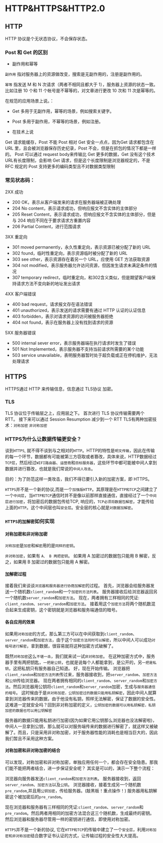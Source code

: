 # HTTP&HTTPS&HTTP2.0

## HTTP
HTTP 协议是个无状态协议，不会保存状态。
### Post 和 Get 的区别

* 副作用和幂等

`副作用`
指对服务器上的资源做改变，搜索是无副作用的，注册是副作用的。

`幂等`
指发送 M 和 N 次请求（两者不相同且都大于 1），服务器上资源的状态一致。
比如注册 10 个和 11 个帐号是不幂等的，对文章进行更改 10 次和 11 次是幂等的。

在规范的应用场景上说。：
  * Get 多用于无副作用，幂等的场景，例如搜索关键字。
  * Post 多用于副作用，不幂等的场景，例如注册。

* 在技术上说

Get 请求能缓存，Post 不能
Post 相对 Get 安全一点点，因为Get 请求都包含在 URL 里，且会被浏览器保存历史纪录，Post 不会，但是在抓包的情况下都是一样的。
Post 可以通过 request body来传输比 Get 更多的数据，Get 没有这个技术
URL有长度限制，会影响 Get 请求，但是这个长度限制是浏览器规定的，不是 RFC 规定的
Post 支持更多的编码类型且不对数据类型限制

### 常见状态码：
2XX 成功
* 200 OK，表示从客户端发来的请求在服务器端被正确处理
* 204 No content，表示请求成功，但响应报文不含实体的主体部分
* 205 Reset Content，表示请求成功，但响应报文不含实体的主体部分，但是与 204 响应不同在于要求请求方重置内容
* 206 Partial Content，进行范围请求

3XX 重定向
* 301 moved permanently，永久性重定向，表示资源已被分配了新的 URL
* 302 found，临时性重定向，表示资源临时被分配了新的 URL
* 303 see other，表示资源存在着另一个 URL，应使用 GET 方法获取资源
* 304 not modified，表示服务器允许访问资源，但因发生请求未满足条件的情况
* 307 temporary redirect，临时重定向，和302含义类似，但是期望客户端保持请求方法不变向新的地址发出请求

4XX 客户端错误
* 400 bad request，请求报文存在语法错误
* 401 unauthorized，表示发送的请求需要有通过 HTTP 认证的认证信息
* 403 forbidden，表示对请求资源的访问被服务器拒绝
* 404 not found，表示在服务器上没有找到请求的资源

5XX 服务器错误
* 500 internal sever error，表示服务器端在执行请求时发生了错误
* 501 Not Implemented，表示服务器不支持当前请求所需要的某个功能
* 503 service unavailable，表明服务器暂时处于超负载或正在停机维护，无法处理请求

## HTTPS
HTTPS通过 HTTP 来传输信息，信息通过 TLS协议 加密。

### TLS
TLS 协议位于传输层之上，应用层之下。
首次进行 TLS 协议传输需要两个 RTT。
接下来可以通过 Session Resumption 减少到一个 RTT
TLS有两种加密技术：`对称加密`  `非对称加密`

### HTTPS为什么让数据传输更安全？

谈到`HTTPS`, 就不得不谈到与之相对的`HTTP`。HTTP的特性是`明文传输`，因此在传输的每一个环节，数据都有可能被第三方窃取或者篡改，具体来说，HTTP数据经过`TCP层`，然后经过`WIFI路由器`、`运营商`和`目标服务器`，这些环节中都可能被中间人拿到数据并进行篡改，也就是我们常说的`中间人攻击`。

目的：为了防范这样一类攻击，我们不得已要引入新的加密方案，即 HTTPS。

`HTTPS`并不是一个新的协议,而是一个`加强版HTTP`。其原理是在`HTTP和TCP`之间建立了一个`中间层`，当`HTTP和TCP`通信时并不是像以前那样直接通信，直接经过了一个`中间层进行加密`，将加密后的数据包传给TCP, 响应的，`TCP必须将数据包解密`，才能传给上面的`HTTP`。这个中间层也叫`安全层`。安全层的核心就是`对数据加解密`。

### `HTTPS的加解密`如何实现

#### 对称加密和非对称加密

`对称加密`是`加密`和`解密`用的是`同样的密钥`。

`非对称加密`，如果有 `A、 B 两把密钥`。
如果用 A 加密过的数据包只能用 B 解密，反之，如果用 B 加密过的数据包只能用 A 解密。

#### 加解密过程

接着我们来谈谈`浏览器和服务器进行协商加解密`的过程。
首先，浏览器会给服务器发送一个随机数`client_random`和一个`加密的方法列表`。
服务器接收后给浏览器返回另一个随机数`server_random`和`加密方法`。
现在，两者拥有三样相同的凭证: `client_random`、`server_random`和`加密方法`。
接着用这个`加密方法`将两个随机数混合起来生成密钥，这个密钥就是浏览器和服务端通信的暗号。

#### 各自应用的效果
如果用`对称加密`的方式，那么第三方可以在中间获取到`client_random`、`server_random`和`加密方法`，由于这个`加密方法同时可以解密`，所以中间人可以成功`对暗号进行解密`，拿到数据，很容易就将这种加密方式破解了。

既然`对称加密`这么`不堪一击`，我们就来试一试`非对称加密`。
在这种加密方式中，服务器手里有两把钥匙，`一把是公钥`，也就是说每个人都能拿到，是公开的，另`一把是私钥`，这把私钥只有服务器自己知道。
好，现在开始传输。
浏览器把`client_random`和`加密方法列表`传过来，服务器接收到，把`server_random`、`加密方法`和`公钥`传给浏览器。
现在两者拥有相同的`client_random`、`server_random`和`加密方法`。然后浏览器用公钥将`client_random`和`server_random`加密，生成与`服务器通信的暗号`。
这时候由于是`非对称加密，公钥加密过的数据只能用私钥解密`，因此中间人就算拿到浏览器传来的数据，由于他没有私钥，照样无法解密，保证了数据的安全性。
这难道一定就安全吗？回到非对称加密的定义，`公钥加密的数据可以用私钥解密，私钥加密的数据也可以用公钥解密`

服务器的数据只能用私钥进行加密(因为如果它用公钥那么浏览器也没法解密啦)，中间人一旦拿到公钥，那么就可以对服务端传来的数据进行解密了，就这样又被破解了。而且，只是采用非对称加密，对于服务器性能的消耗也是相当巨大的，因此我们暂且不采用这种方案。

#### 对称加密和非对称加密的结合

可以发现，对称加密和非对称加密，单独应用任何一个，都会存在安全隐患。那我们能不能把两者结合，进一步保证安全呢？
其实是可以的，演示一下整个流程：

浏览器向服务器发送`client_random`和`加密方法列表`。
服务器接收到，返回`server_random`、`加密方法`以及`公钥`。
浏览器接收，接着生成另一个随机数`pre_random`,并且用`公钥加密`，传给服务器。(敲黑板！重点操作！)
服务器用私钥解密这个被加密后的`pre_random`。

现在浏览器和服务器有三样相同的凭证:`client_random`、`server_random`和`pre_random`。然后两者用相同的加密方法混合这三个随机数，生成最终的密钥。
然后浏览器和服务器尽管用一样的密钥进行通信，即使用对称加密。


`HTTPS`并不是一个新的协议, 它在`HTTP和TCP`的传输中建立了一个`安全层`，利用`对称加密和非对称加密`结合数字证书认证的方式，让传输过程的安全性大大提高。
